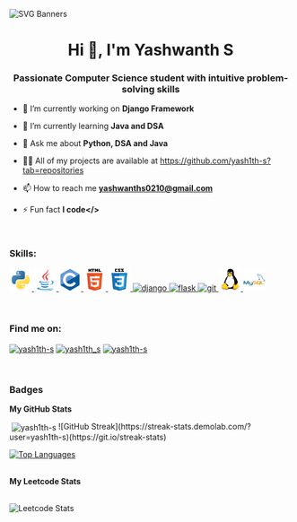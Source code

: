 ![SVG Banners](https://svg-banners.vercel.app/api?type=typeWriter&text1=Code👨‍💻%20%2B%20Creativity💡&width=900&height=200)
<h1 align="center">Hi 👋, I'm Yashwanth S</h1>
<h3 align="center">Passionate Computer Science student with intuitive problem-solving skills</h3>

- 🔭 I’m currently working on **Django Framework**

- 🌱 I’m currently learning **Java and DSA**

- 💬 Ask me about **Python, DSA and Java**

- 👨‍💻 All of my projects are available at https://github.com/yash1th-s?tab=repositories

- 📫 How to reach me **yashwanths0210@gmail.com**

- ⚡ Fun fact **I code</>**

<br>

<h3 align="left">Skills:</h3>
<p align="left"> <a href="https://www.python.org" target="_blank" rel="noreferrer"> <img src="https://raw.githubusercontent.com/devicons/devicon/master/icons/python/python-original.svg" alt="python" width="40" height="40"/> </a> <a href="https://www.java.com" target="_blank" rel="noreferrer"> <img src="https://raw.githubusercontent.com/devicons/devicon/master/icons/java/java-original.svg" alt="java" width="40" height="40"/> <a href="https://www.cprogramming.com/" target="_blank" rel="noreferrer"> <img src="https://raw.githubusercontent.com/devicons/devicon/master/icons/c/c-original.svg" alt="c" width="40" height="40"/> </a> <a href="https://www.w3.org/html/" target="_blank" rel="noreferrer"> <img src="https://raw.githubusercontent.com/devicons/devicon/master/icons/html5/html5-original-wordmark.svg" alt="html5" width="40" height="40"/> <a href="https://www.w3schools.com/css/" target="_blank" rel="noreferrer"> <img src="https://raw.githubusercontent.com/devicons/devicon/master/icons/css3/css3-original-wordmark.svg" alt="css3" width="40" height="40"/> </a> <a href="https://www.djangoproject.com/" target="_blank" rel="noreferrer"> <img src="https://cdn.worldvectorlogo.com/logos/django.svg" alt="django" width="40" height="40"/> </a> <a href="https://flask.palletsprojects.com/" target="_blank" rel="noreferrer"> <img src="https://www.vectorlogo.zone/logos/pocoo_flask/pocoo_flask-icon.svg" alt="flask" width="40" height="40"/> </a> <a href="https://git-scm.com/" target="_blank" rel="noreferrer"> <img src="https://www.vectorlogo.zone/logos/git-scm/git-scm-icon.svg" alt="git" width="40" height="40"/> </a>  </a> </a> <a href="https://www.linux.org/" target="_blank" rel="noreferrer"> <img src="https://raw.githubusercontent.com/devicons/devicon/master/icons/linux/linux-original.svg" alt="linux" width="40" height="40"/> </a> <a href="https://www.mysql.com/" target="_blank" rel="noreferrer"> <img src="https://raw.githubusercontent.com/devicons/devicon/master/icons/mysql/mysql-original-wordmark.svg" alt="mysql" width="40" height="40"/> </a>  </p>

<br>

<h3 align="left">Find me on:</h3>
<p align="left">
<a href="linkedin.com/in/yashwanth-s-725545213" target="blank"><img align="center" src="https://raw.githubusercontent.com/rahuldkjain/github-profile-readme-generator/master/src/images/icons/Social/linked-in-alt.svg" alt="yash1th-s" height="30" width="40" /></a>
<a href="https://www.hackerrank.com/yash1th_s" target="blank"><img align="center" src="https://raw.githubusercontent.com/rahuldkjain/github-profile-readme-generator/master/src/images/icons/Social/hackerrank.svg" alt="yash1th_s" height="30" width="40" /></a>
<a href="https://www.leetcode.com/yash1ths" target="blank"><img align="center" src="https://raw.githubusercontent.com/rahuldkjain/github-profile-readme-generator/master/src/images/icons/Social/leet-code.svg" alt="yash1th-s" height="30" width="40" /></a>
</p>

<br>

### Badges

<b>My GitHub Stats</b>
<!-- <p>&nbsp;<img align="center" src="https://github-readme-stats.vercel.app/api?username=yash1th-s&&theme=dark&show_icons=true&locale=en" alt="yash1th-s" /> -->
<p>&nbsp;<img align="center" src="https://github-readme-stats.vercel.app/api?username=yash1th-s&&theme=dark&show_icons=true&locale=en" alt="yash1th-s" />
![GitHub Streak](https://streak-stats.demolab.com/?user=yash1th-s)(https://git.io/streak-stats)



<a href="https://github.com/yash1th-s" align="left"><img src="https://github-readme-stats.vercel.app/api/top-langs/?username=yash1th-s&langs_count=10&title_color=0891b2&text_color=ffffff&icon_color=0891b2&bg_color=1c1917&hide_border=true&locale=en&custom_title=Top%20%Languages" alt="Top Languages" /></a>

<br>
<b>My Leetcode Stats</b>
<br><br>

![Leetcode Stats](https://leetcode.card.workers.dev/?username=yash1ths&&theme=dark)

